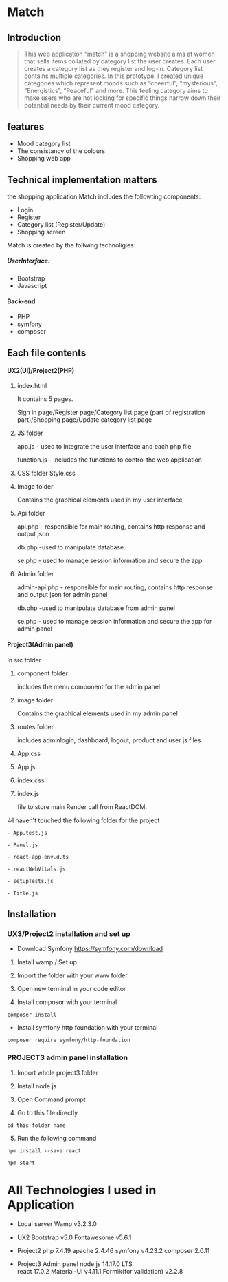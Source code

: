 # Match 

## Introduction 

>This web application “match” is a shopping website aims at women that sells items collated by category list the user creates. 
Each user creates a category list as they register and log-in. Category list contains multiple categories. In this prototype, I created unique categories which represent moods such as “cheerful”, “mysterious”, “Energistics”, “Peaceful” and more. 
This feeling category aims to make users who are not looking for specific things narrow down their potential needs by their current mood category.  

## features

- Mood category list
- The consistancy of the colours
- Shopping web app


## Technical implementation matters
the shopping application Match includes the followting components:

- Login 
- Register 
- Category list (Register/Update)
- Shopping screen 

Match is created by the follwing technoligies:

##### UserInterface:
- Bootstrap 
- Javascript

#### Back-end 
- PHP
- symfony 
- composer



## Each file contents

#### UX2(UI)/Project2(PHP)

1. index.html

    It contains 5 pages. 

    Sign in page/Register page/Category list page (part of registration part)/Shopping page/Update category list page 


2. JS folder 

    app.js - used to integrate the user interface and each php file 

    function.js - includes the functions to control the web application  

 

3. CSS folder 
Style.css  

 

4. Image folder 

    Contains the graphical elements used in my user interface 

 

5. Api folder 

    api.php  - responsible for main routing, contains http response and output json 

    db.php -used to manipulate database. 
        
    se.php - used to manage session information and secure the app 


6. Admin folder 

    admin-api.php - responsible for main routing, contains http response and output json for admin panel

    db.php -used to manipulate database from admin panel
    
    se.php - used to manage session information and secure the app for admin panel 



#### Project3(Admin panel)

In src folder 

1. component folder

    includes the menu component for the admin panel

2. image folder

    Contains the graphical elements used in my admin panel

3. routes folder

    includes adminlogin, dashboard, logout, product and user js files 

4. App.css

5. App.js

6. index.css

7. index.js

    file to store main Render call from ReactDOM.

↓I haven't touched the following folder for the project

    - App.test.js

    - Panel.js

    - react-app-env.d.ts

    - reactWebVitals.js

    - setupTests.js

    - Title.js



## Installation 

### UX3/Project2 installation and set up  

* Download Symfony
https://symfony.com/download 

1. Install wamp / Set up

2. Import the folder with your www folder

3. Open new terminal in your code editor 

4. Install composor with your terminal
```
composer install
```

*  Install symfony http foundation with your terminal 
```
composer require symfony/http-foundation
```

### PROJECT3 admin panel installation 

1. Import whole project3 folder

2. Install node.js

3. Open Command prompt 

4. Go to this file directly
```
cd this folder name
```

5. Run the following command

```
npm install --save react
```

```
npm start 
```


# All Technologies I used in Application 

- Local server 
Wamp v3.2.3.0

- UX2
Bootstrap v5.0 
Fontawesome v5.6.1

- Project2 
php 7.4.19
apache 2.4.46
symfony v4.23.2
composer 2.0.11

- Project3 Admin panel
node.js 14.17.0 LTS  
react 17.0.2
Material-UI v4.11.1 
Formik(for validation) v2.2.8







 